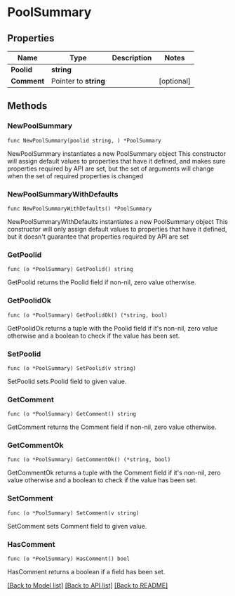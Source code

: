 # PoolSummary

## Properties

Name | Type | Description | Notes
------------ | ------------- | ------------- | -------------
**Poolid** | **string** |  | 
**Comment** | Pointer to **string** |  | [optional] 

## Methods

### NewPoolSummary

`func NewPoolSummary(poolid string, ) *PoolSummary`

NewPoolSummary instantiates a new PoolSummary object
This constructor will assign default values to properties that have it defined,
and makes sure properties required by API are set, but the set of arguments
will change when the set of required properties is changed

### NewPoolSummaryWithDefaults

`func NewPoolSummaryWithDefaults() *PoolSummary`

NewPoolSummaryWithDefaults instantiates a new PoolSummary object
This constructor will only assign default values to properties that have it defined,
but it doesn't guarantee that properties required by API are set

### GetPoolid

`func (o *PoolSummary) GetPoolid() string`

GetPoolid returns the Poolid field if non-nil, zero value otherwise.

### GetPoolidOk

`func (o *PoolSummary) GetPoolidOk() (*string, bool)`

GetPoolidOk returns a tuple with the Poolid field if it's non-nil, zero value otherwise
and a boolean to check if the value has been set.

### SetPoolid

`func (o *PoolSummary) SetPoolid(v string)`

SetPoolid sets Poolid field to given value.


### GetComment

`func (o *PoolSummary) GetComment() string`

GetComment returns the Comment field if non-nil, zero value otherwise.

### GetCommentOk

`func (o *PoolSummary) GetCommentOk() (*string, bool)`

GetCommentOk returns a tuple with the Comment field if it's non-nil, zero value otherwise
and a boolean to check if the value has been set.

### SetComment

`func (o *PoolSummary) SetComment(v string)`

SetComment sets Comment field to given value.

### HasComment

`func (o *PoolSummary) HasComment() bool`

HasComment returns a boolean if a field has been set.


[[Back to Model list]](../README.md#documentation-for-models) [[Back to API list]](../README.md#documentation-for-api-endpoints) [[Back to README]](../README.md)


